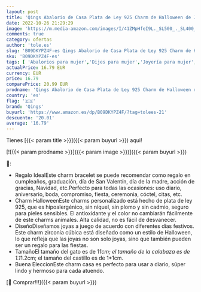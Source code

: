 ```yaml
---
layout: post
title: 'Qings Abalorio de Casa Plata de Ley 925 Charm de Halloween de Joyas para Familiares y Amigos Abalorio de Murciélago de Horror de Halloween'
date: 2022-10-26 21:29:29
image: 'https://m.media-amazon.com/images/I/41ZMpHfeI9L._SL500_._SL400_.jpg'
comments: true
category: ofertas
author: 'tole.es'
slug: 'B09DKYPZ4F-es Qings Abalorio de Casa Plata de Ley 925 Charm de Halloween...'
sku: 'B09DKYPZ4F-es'
tags: [ 'Abalorios para mujer','Dijes para mujer','Joyería para mujer','Moda','Moda Mujer','de','ley','plata','qings','🇪🇸', ]
actualPrice: 16.79 EUR
currency: EUR
price: 16.79
comparePrice: 20.99 EUR
prodname: 'Qings Abalorio de Casa Plata de Ley 925 Charm de Halloween de Joyas para Familiares y Amigos Abalorio de Murciélago de Horror de Halloween'
country: 'es'
flag: '🇪🇸'
brand: 'Qings'
buyurl: 'https://www.amazon.es/dp/B09DKYPZ4F/?tag=tolees-21'
descuento: '20.01'
average: '16.79'
---
```


Tienes [{{< param title >}}]({{< param buyurl >}}) aqui!

[![{{< param prodname >}}]({{< param image >}})]({{< param buyurl >}})

🔎:

- Regalo IdealEste charm bracelet se puede recomendar como regalo en cumpleaños, graduación, día de San Valentín, día de la madre, acción de gracias, Navidad, etc.Perfecto para todas las ocasiones: uso diario, aniversario, boda, compromiso, fiesta, ceremonia, cóctel, citas, etc.
- Charm HalloweenEste charms personalizado está hecho de plata de ley 925, que es hipoalergénico, sin níquel, sin plomo y sin cadmio, seguro para pieles sensibles. El antioxidante y el color no cambiarán fácilmente de este charms animales. Alta calidad, no es fácil de desvanecer.
- DiseñoDiseñamos joyas a juego de acuerdo con diferentes días festivos. Este charm zirconia cúbica está diseñado como un estilo de Halloween, lo que refleja que las joyas no son solo joyas, sino que también pueden ser un regalo para las fiestas.
- TamañoEl tamaño del gato es de 1*1cm; el tamaño de la calabaza es de 1.1*1.2cm; el tamaño del castillo es de 1*1cm.
- Buena EleccionEste charm casa es perfecto para usar a diario, súper lindo y hermoso para cada atuendo.

[🛒 Comprar!!!]({{< param buyurl >}})
